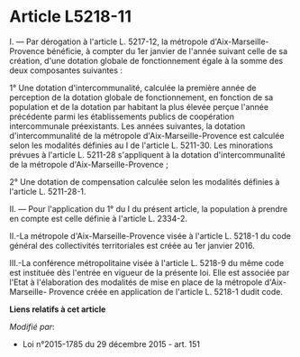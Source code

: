 # Article L5218-11

I. ― Par dérogation à l'article L. 5217-12, la métropole d'Aix-Marseille-Provence bénéficie, à compter du 1er janvier de
l'année suivant celle de sa création, d'une dotation globale de fonctionnement égale à la somme des deux composantes
suivantes : 

1° Une dotation d'intercommunalité, calculée la première année de perception de la dotation globale de fonctionnement, en
fonction de sa population et de la dotation par habitant la plus élevée perçue l'année précédente parmi les établissements
publics de coopération intercommunale préexistants. Les années suivantes, la dotation d'intercommunalité de la métropole
d'Aix-Marseille-Provence est calculée selon les modalités définies au I de l'article L. 5211-30. Les minorations prévues à
l'article L. 5211-28 s'appliquent à la dotation d'intercommunalité de la métropole d'Aix-Marseille-Provence ; 

2° Une dotation de compensation calculée selon les modalités définies à l'article L. 5211-28-1. 

II. ― Pour l'application du 1° du I du présent article, la population à prendre en compte est celle définie à l'article L.
2334-2. 

II.-La métropole d'Aix-Marseille-Provence visée à l'article L. 5218-1 du code général des collectivités territoriales est
créée au 1er janvier 2016. 

III.-La conférence métropolitaine visée à l'article L. 5218-9 du même code est instituée dès l'entrée en vigueur de la
présente loi. Elle est associée par l'Etat à l'élaboration des modalités de mise en place de la métropole d'Aix-Marseille-
Provence créée en application de l'article L. 5218-1 dudit code.

**Liens relatifs à cet article**

_Modifié par_:

  - Loi n°2015-1785 du 29 décembre 2015 - art. 151
